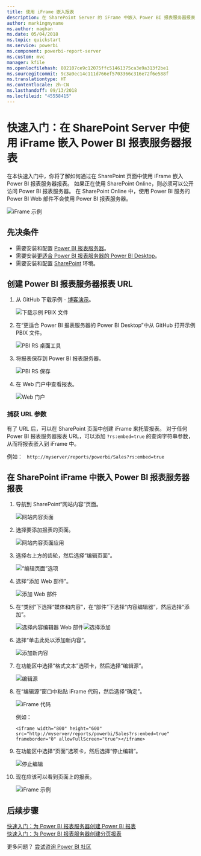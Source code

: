 ```yaml
---
title: 使用 iFrame 嵌入报表
description: 在 SharePoint Server 的 iFrame 中嵌入 Power BI 报表服务器报表
author: markingmyname
ms.author: maghan
ms.date: 05/04/2018
ms.topic: quickstart
ms.service: powerbi
ms.component: powerbi-report-server
ms.custom: mvc
manager: kfile
ms.openlocfilehash: 802107ce9c12075ffc51461375ca3e9a313f2be1
ms.sourcegitcommit: 9c3a9ec14c111d766ef5703366c316e72f6e588f
ms.translationtype: HT
ms.contentlocale: zh-CN
ms.lasthandoff: 09/13/2018
ms.locfileid: "45558415"
---
```

# <a name="quickstart-embed-a-power-bi-report-server-report-using-an-iframe-in-sharepoint-server"></a>快速入门：在 SharePoint Server 中使用 iFrame 嵌入 Power BI 报表服务器报表

在本快速入门中，你将了解如何通过在 SharePoint 页面中使用 iFrame 嵌入 Power BI 报表服务器报表。 如果正在使用 SharePoint Online，则必须可以公开访问 Power BI 报表服务器。 在 SharePoint Online 中，使用 Power BI 服务的 Power BI Web 部件不会使用 Power BI 报表服务器。 

![iFrame 示例](media/quickstart-embed/quickstart_embed_01.png)
## <a name="prerequisites"></a>先决条件
* 需要安装和配置 [Power BI 报表服务器](https://powerbi.microsoft.com/en-us/report-server/)。
* 需要安装[更适合 Power BI 报表服务器的 Power BI Desktop](install-powerbi-desktop.md)。
* 需要安装和配置 [SharePoint](https://docs.microsoft.com/sharepoint/install/install) 环境。

## <a name="creating-the-power-bi-report-server-report-url"></a>创建 Power BI 报表服务器报表 URL

1. 从 GitHub 下载示例 - [博客演示](https://github.com/Microsoft/powerbi-desktop-samples)。

    ![下载示例 PBIX 文件](media/quickstart-embed/quickstart_embed_14.png)

2. 在“更适合 Power BI 报表服务器的 Power BI Desktop”中从 GitHub 打开示例 PBIX 文件。

    ![PBI RS 桌面工具](media/quickstart-embed/quickstart_embed_02.png)

3. 将报表保存到 Power BI 报表服务器。 

    ![PBI RS 保存](media/quickstart-embed/quickstart_embed_03.png)

4. 在 Web 门户中查看报表。

    ![Web 门户](media/quickstart-embed/quickstart_embed_04.png)

### <a name="capturing-the-url-parameter"></a>捕获 URL 参数

有了 URL 后，可以在 SharePoint 页面中创建 iFrame 来托管报表。 对于任何 Power BI 报表服务器报表 URL，可以添加 `?rs:embed=true` 的查询字符串参数，从而将报表嵌入到 iFrame 中。 

   例如：
    ``` 
    http://myserver/reports/powerbi/Sales?rs:embed=true
    ```
## <a name="embedding-a-power-bi-report-server-report-in-a-sharepoint-iframe"></a>在 SharePoint iFrame 中嵌入 Power BI 报表服务器报表

1. 导航到 SharePoint“网站内容”页面。

    ![网站内容页面](media/quickstart-embed/quickstart_embed_05.png)

2. 选择要添加报表的页面。

    ![网站内容页面应用](media/quickstart-embed/quickstart_embed_06.png)

3. 选择右上方的齿轮，然后选择“编辑页面”。

    ![“编辑页面”选项](media/quickstart-embed/quickstart_embed_07.png)

4. 选择“添加 Web 部件”。

    ![添加 Web 部件](media/quickstart-embed/quickstart_embed_08.png)

5. 在“类别”下选择“媒体和内容”，在“部件”下选择“内容编辑器”，然后选择“添加”。

    ![选择内容编辑器 Web 部件](media/quickstart-embed/quickstart_embed_09.png)![选择添加](media/quickstart-embed/quickstart_embed_091.png)

6. 选择“单击此处以添加新内容”。

    ![添加新内容](media/quickstart-embed/quickstart_embed_10.png)

7. 在功能区中选择“格式文本”选项卡，然后选择“编辑源”。

     ![编辑源](media/quickstart-embed/quickstart_embed_11.png)

8. 在“编辑源”窗口中粘贴 iFrame 代码，然后选择“确定”。

    ![iFrame 代码](media/quickstart-embed/quickstart_embed_12.png)

     例如：
     ```
     <iframe width="800" height="600" src="http://myserver/reports/powerbi/Sales?rs:embed=true" frameborder="0" allowFullScreen="true"></iframe>
     ```

9. 在功能区中选择“页面”选项卡，然后选择“停止编辑”。

    ![停止编辑](media/quickstart-embed/quickstart_embed_13.png)

10. 现在应该可以看到页面上的报表。

    ![iFrame 示例](media/quickstart-embed/quickstart_embed_01.png)

## <a name="next-steps"></a>后续步骤

[快速入门：为 Power BI 报表服务器创建 Power BI 报表](quickstart-create-powerbi-report.md)  
[快速入门：为 Power BI 报表服务器创建分页报表](quickstart-create-paginated-report.md)  

更多问题？ [尝试咨询 Power BI 社区](https://community.powerbi.com/) 